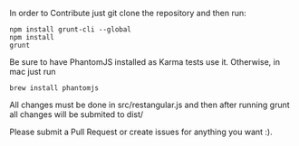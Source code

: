 In order to Contribute just git clone the repository and then run:

```
npm install grunt-cli --global
npm install
grunt
```

Be sure to have PhantomJS installed as Karma tests use it. Otherwise, in mac just run

```
brew install phantomjs
```

All changes must be done in src/restangular.js and then after running grunt all changes will be submited to dist/

Please submit a Pull Request or create issues for anything you want :).
